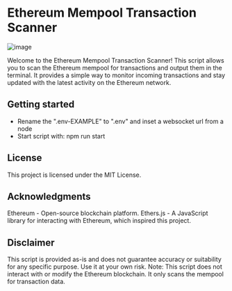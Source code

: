 # Ethereum Mempool Transaction Scanner

![image](https://github.com/BlockJayn/evm-mempool-scanner/assets/99530800/cc3b7bea-e072-43d0-91ed-2976bc7c9241)

Welcome to the Ethereum Mempool Transaction Scanner!
This script allows you to scan the Ethereum mempool for transactions and output them in the terminal.
It provides a simple way to monitor incoming transactions and stay updated with the latest activity on the Ethereum network.

## Getting started

- Rename the ".env-EXAMPLE" to ".env" and inset a websocket url from a node
- Start script with: npm run start

## License
This project is licensed under the MIT License.

## Acknowledgments
Ethereum - Open-source blockchain platform.
Ethers.js - A JavaScript library for interacting with Ethereum, which inspired this project.

## Disclaimer
This script is provided as-is and does not guarantee accuracy or suitability for any specific purpose. Use it at your own risk.
Note: This script does not interact with or modify the Ethereum blockchain. It only scans the mempool for transaction data.
